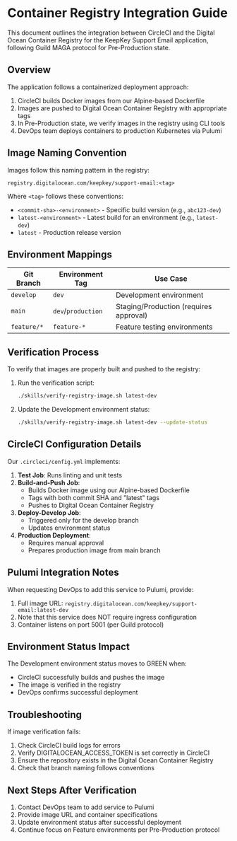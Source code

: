 # Container Registry Integration Guide

This document outlines the integration between CircleCI and the Digital Ocean Container Registry for the KeepKey Support Email application, following Guild MAGA protocol for Pre-Production state.

## Overview

The application follows a containerized deployment approach:

1. CircleCI builds Docker images from our Alpine-based Dockerfile
2. Images are pushed to Digital Ocean Container Registry with appropriate tags
3. In Pre-Production state, we verify images in the registry using CLI tools
4. DevOps team deploys containers to production Kubernetes via Pulumi

## Image Naming Convention

Images follow this naming pattern in the registry:

```
registry.digitalocean.com/keepkey/support-email:<tag>
```

Where `<tag>` follows these conventions:
- `<commit-sha>-<environment>` - Specific build version (e.g., `abc123-dev`)
- `latest-<environment>` - Latest build for an environment (e.g., `latest-dev`)
- `latest` - Production release version

## Environment Mappings

| Git Branch | Environment Tag | Use Case |
|------------|----------------|----------|
| `develop`  | `dev`          | Development environment |
| `main`     | `dev`/`production` | Staging/Production (requires approval) |
| `feature/*` | `feature-*`    | Feature testing environments |

## Verification Process

To verify that images are properly built and pushed to the registry:

1. Run the verification script:
   ```bash
   ./skills/verify-registry-image.sh latest-dev
   ```

2. Update the Development environment status:
   ```bash
   ./skills/verify-registry-image.sh latest-dev --update-status
   ```

## CircleCI Configuration Details

Our `.circleci/config.yml` implements:

1. **Test Job**: Runs linting and unit tests
2. **Build-and-Push Job**: 
   - Builds Docker image using our Alpine-based Dockerfile
   - Tags with both commit SHA and "latest" tags
   - Pushes to Digital Ocean Container Registry
3. **Deploy-Develop Job**:
   - Triggered only for the develop branch
   - Updates environment status
4. **Production Deployment**:
   - Requires manual approval
   - Prepares production image from main branch

## Pulumi Integration Notes

When requesting DevOps to add this service to Pulumi, provide:

1. Full image URL: `registry.digitalocean.com/keepkey/support-email:latest-dev`
2. Note that this service does NOT require ingress configuration
3. Container listens on port 5001 (per Guild protocol)

## Environment Status Impact

The Development environment status moves to GREEN when:
- CircleCI successfully builds and pushes the image
- The image is verified in the registry
- DevOps confirms successful deployment

## Troubleshooting

If image verification fails:

1. Check CircleCI build logs for errors
2. Verify DIGITALOCEAN_ACCESS_TOKEN is set correctly in CircleCI
3. Ensure the repository exists in the Digital Ocean Container Registry
4. Check that branch naming follows conventions

## Next Steps After Verification

1. Contact DevOps team to add service to Pulumi
2. Provide image URL and container specifications
3. Update environment status after successful deployment
4. Continue focus on Feature environments per Pre-Production protocol
